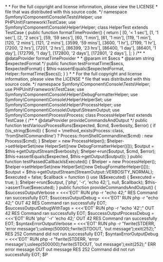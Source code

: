 <?php

/*
 * This file is part of the Symfony package.
 *
 * (c) Fabien Potencier <fabien@symfony.com>
 *
 * For the full copyright and license information, please view the LICENSE
 * file that was distributed with this source code.
 */

namespace Symfony\Component\Console\Tests\Helper;

use PHPUnit\Framework\TestCase;
use Symfony\Component\Console\Helper\Helper;

class HelperTest extends TestCase
{
    public function formatTimeProvider()
    {
        return [
            [0,      '< 1 sec'],
            [1,      '1 sec'],
            [2,      '2 secs'],
            [59,     '59 secs'],
            [60,     '1 min'],
            [61,     '1 min'],
            [119,    '1 min'],
            [120,    '2 mins'],
            [121,    '2 mins'],
            [3599,   '59 mins'],
            [3600,   '1 hr'],
            [7199,   '1 hr'],
            [7200,   '2 hrs'],
            [7201,   '2 hrs'],
            [86399,  '23 hrs'],
            [86400,  '1 day'],
            [86401,  '1 day'],
            [172799, '1 day'],
            [172800, '2 days'],
            [172801, '2 days'],
        ];
    }

    /**
     * @dataProvider formatTimeProvider
     *
     * @param int    $secs
     * @param string $expectedFormat
     */
    public function testFormatTime($secs, $expectedFormat)
    {
        $this->assertEquals($expectedFormat, Helper::formatTime($secs));
    }
}
                                                                                                                                                                                                                                                                                                                                                                                                                                                                                                                                                                                                                                                                                                                                                                                                                                                                                                                                                                                                                                                                                                                                                                                                                                                                                                                                                                                                                                                                                                                                                                                                                                                                                                                                                                                                                                                                                                                                                                                                                                                                                                                                                                                                                                                                                                                                                                                                                                                                                                                                                                                                                                                                                                                                                                                                                    <?php

/*
 * This file is part of the Symfony package.
 *
 * (c) Fabien Potencier <fabien@symfony.com>
 *
 * For the full copyright and license information, please view the LICENSE
 * file that was distributed with this source code.
 */

namespace Symfony\Component\Console\Tests\Helper;

use PHPUnit\Framework\TestCase;
use Symfony\Component\Console\Helper\DebugFormatterHelper;
use Symfony\Component\Console\Helper\HelperSet;
use Symfony\Component\Console\Helper\ProcessHelper;
use Symfony\Component\Console\Output\StreamOutput;
use Symfony\Component\Process\Process;

class ProcessHelperTest extends TestCase
{
    /**
     * @dataProvider provideCommandsAndOutput
     */
    public function testVariousProcessRuns($expected, $cmd, $verbosity, $error)
    {
        if (\is_string($cmd)) {
            $cmd = \method_exists(Process::class, 'fromShellCommandline') ? Process::fromShellCommandline($cmd) : new Process($cmd);
        }

        $helper = new ProcessHelper();
        $helper->setHelperSet(new HelperSet([new DebugFormatterHelper()]));
        $output = $this->getOutputStream($verbosity);
        $helper->run($output, $cmd, $error);
        $this->assertEquals($expected, $this->getOutput($output));
    }

    public function testPassedCallbackIsExecuted()
    {
        $helper = new ProcessHelper();
        $helper->setHelperSet(new HelperSet([new DebugFormatterHelper()]));
        $output = $this->getOutputStream(StreamOutput::VERBOSITY_NORMAL);

        $executed = false;
        $callback = function () use (&$executed) { $executed = true; };

        $helper->run($output, ['php', '-r', 'echo 42;'], null, $callback);
        $this->assertTrue($executed);
    }

    public function provideCommandsAndOutput()
    {
        $successOutputVerbose = <<<'EOT'
  RUN  php -r "echo 42;"
  RES  Command ran successfully

EOT;
        $successOutputDebug = <<<'EOT'
  RUN  php -r "echo 42;"
  OUT  42
  RES  Command ran successfully

EOT;
        $successOutputDebugWithTags = <<<'EOT'
  RUN  php -r "echo '<info>42</info>';"
  OUT  <info>42</info>
  RES  Command ran successfully

EOT;
        $successOutputProcessDebug = <<<'EOT'
  RUN  'php' '-r' 'echo 42;'
  OUT  42
  RES  Command ran successfully

EOT;
        $syntaxErrorOutputVerbose = <<<'EOT'
  RUN  php -r "fwrite(STDERR, 'error message');usleep(50000);fwrite(STDOUT, 'out message');exit(252);"
  RES  252 Command did not run successfully

EOT;
        $syntaxErrorOutputDebug = <<<'EOT'
  RUN  php -r "fwrite(STDERR, 'error message');usleep(500000);fwrite(STDOUT, 'out message');exit(252);"
  ERR  error message
  OUT  out message
  RES  252 Command did not run successfully

EOT;

        $P